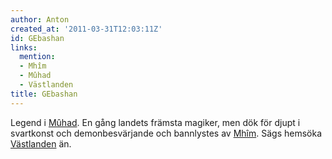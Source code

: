 ```yaml
---
author: Anton
created_at: '2011-03-31T12:03:11Z'
id: GEbashan
links:
  mention:
  - Mhîm
  - Mûhad
  - Västlanden
title: GEbashan
---
```


Legend i [Mûhad]. En gång landets främsta magiker, men dök för djupt i svartkonst och
demonbesvärjande och bannlystes av [Mhîm]. Sägs hemsöka [Västlanden] än.

  [Mûhad]: Mûhad
  [Mhîm]: Mhîm
  [Västlanden]: Västlanden
